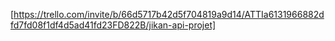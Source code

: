 [https://trello.com/invite/b/66d5717b42d5f704819a9d14/ATTIa6131966882dfd7fd08f1df4d5ad41fd23FD822B/jikan-api-projet]
